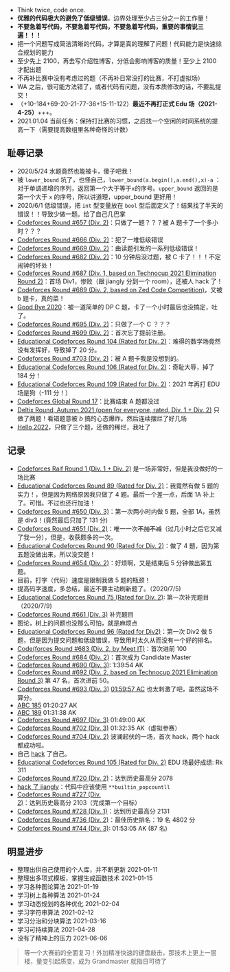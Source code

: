 
- Think twice, code once.
- **优雅的代码极大的避免了低级错误**，边界处理至少占三分之一的工作量！
- **不要急着写代码，不要急着写代码，不要急着写代码，重要的事情说三遍！！！**
- 把一个问题写成简洁清晰的代码，才算是真的理解了问题！代码能力是快速综合规划的能力
- 至少先上 2100，再去写介绍性博客，分低会影响博客的质量！至少上 2100 才配出题
- 不再补比赛中没有考虑过的题（不再补日常没打的比赛，不打虚拟场）
- WA 之后，很可能方法错了，或者代码有问题，没有本质修改的话，不要乱提交！
- （+10-184+69-20-21-77-36+15-11-122）**最近不再打正式 Edu 场（2021-4-25）**+++。
- 2021.01.04 当前任务：保持打比赛的习惯，之后找一个空闲的时间系统的提高一下（需要提高数组里各种奇怪的计数）

## 耻辱记录

- 2020/5/24 水题竟然也能被卡，傻子吧我！
- 被 `lower_bound` 坑了，也怪自己，`lower_bound(a.begin(),a.end(),x)-a` ：对于单调递增的序列，返回第一个大于等于`x`的序号。`upper_bound` 返回的是第一个大于 `x` 的序号，所以讲道理，upper_bound 更好用！
- 2020/6/1 低级错误，把 `int` 型变量放在 `bool` 型后面定义了！结果找了半天的错误！！导致少做一题。给了自己几巴掌
- [Codeforces Round #657 (Div. 2)](https://codeforces.com/contest/1379)：只做了一题？？？被 A 题卡了一个多小时？？？
- [Codeforces Round #666 (Div. 2)](https://codeforces.com/contest/1397)：犯了一堆低级错误
- [Codeforces Round #669 (Div. 2)](https://codeforces.com/contest/1407)：由读题引发的一系列低级错误！
- [Codeforces Round #682 (Div. 2)](https://codeforces.com/contest/1438)：10 分钟后没过题，被 C 卡了！！！不定闹钟的坏处！
- [Codeforces Round #687 (Div. 1, based on Technocup 2021 Elimination Round 2)](https://codeforces.com/contest/1456)：首场 Div1，惨败（跟 jiangly 分到一个 room），还被人 hack 了！
- [Codeforces Round #689 (Div. 2, based on Zed Code Competition)](https://codeforces.com/contest/1461)，又被 b 题卡，真的菜！
- [Good Bye 2020](https://codeforces.com/contest/1466)：被一道简单的 DP C 题，卡了一个小时最后也没搞定，吐了。
- [Codeforces Round #695 (Div. 2)](https://codeforces.com/contest/1467)：只做了一个 C ？？？
- [Codeforces Round #699 (Div. 2)](https://codeforces.com/contest/1481)：首次忘了提前注册。
- [Educational Codeforces Round 104 (Rated for Div. 2)](https://codeforces.com/contest/1487)：难得的数学场竟然没有发挥好，导致掉了 20 分。
- [Codeforces Round #703 (Div. 2)](https://codeforces.com/contest/1486)：被 A 题卡我是没想到的。
- [Educational Codeforces Round 106 (Rated for Div. 2)](https://codeforces.com/contest/1499)：奇耻大辱，掉了 184 分！
- [Educational Codeforces Round 109 (Rated for Div. 2)](https://codeforces.com/contest/1525)：2021 年再打 EDU 场是狗（-111 分！）
- [Codeforces Global Round 17](https://codeforces.com/contest/1610)：比赛结束 A 题都没过
- [Deltix Round, Autumn 2021 (open for everyone, rated, Div. 1 + Div. 2)](https://codeforces.com/contest/1609) 只做了两题！看错题意被 $b$ 搞的心态爆炸。然后连续摆烂了好几场
- [Hello 2022](https://codeforces.com/contest/1621)，只做了三个题，还做的稀烂，我吐了

## 记录

- [Codeforces Raif Round 1 (Div. 1 + Div. 2)](https://codeforces.com/contest/1428) 是一场非常好，但是我没做好的一场比赛
- [Educational Codeforces Round 89 (Rated for Div. 2)](https://codeforces.com/contest/1366)：我竟然有做 5 题的实力！，但是因为网络原因我只做了 4 题。最后一个差一点，后面 1A 补上了。可惜。不过也还行加油！
- [Codeforces Round #650 (Div. 3)](https://codeforces.com/contest/1367)：第一次两小时内做 5 题，全部 1A，虽然是 div3！(竟然最后只加了 131 分)
- [Codeforces Round #651 (Div. 2)](https://codeforces.com/contest/1370)：唯一一次~~不加不减~~（过几小时之后它又减了我一分），但是，收获颇多的一次。
- [Educational Codeforces Round 90 (Rated for Div. 2)](https://codeforces.com/contest/1373)：做了 4 题，因为第五题没做出来，所以没交题！
- [Codeforces Round #654 (Div. 2)](https://codeforces.com/contest/1371)：好烦啊，又是结束后 5 分钟做出第五题。
- 目前，打字（代码）速度是限制我做 5 题的瓶颈！
- 提高码字速度，多总结，最近不要主动刷新题了。（2020/7/5)
- [Educational Codeforces Round 75 (Rated for Div. 2)](https://codeforces.com/contest/1251): 第一次补完题目 （2020/7/9)
- [Codeforces Round #661 (Div. 3)](https://codeforces.com/contest/1399) 补完题目
- 图论，树上的问题也没那么可怕，就是麻烦点
- [Educational Codeforces Round 96 (Rated for Div2)](https://codeforces.com/contest/1430)：第一次 Div2 做 5 题，但是因为提交问题和低级错误，导致用时太久从而没有一个好的排名。
- [Code(forces Round #683 (Div. 2, by Meet IT)](https://codeforces.com/contest/1447)：首次进前 100
- [Codeforces Round #684 (Div. 2)](https://codeforces.com/contest/1440)：首次成为 Candidate Master
- [Codeforces Round #690 (Div. 3)](https://codeforces.com/contest/1462): 1:39:54 AK
- [Codeforces Round #692 (Div. 2, based on Technocup 2021 Elimination Round 3)](https://codeforces.com/contest/1465) 第 47 名，首次进前 50。
- [Codeforces Round #693 (Div. 3)](https://codeforces.com/contest/1472) [01:59:57 AC](https://codeforces.com/contest/1472/submission/103302494) 也太刺激了吧，虽然这场不算分。
- [ABC 185](https://atcoder.jp/contests/abc185) 01:20:27 AK
- [ABC 189](https://atcoder.jp/contests/abc189) 01:31:38 AK
- [Codeforces Round #697 (Div. 3)](https://codeforces.com/contest/1475) 01:49:00 AK
- [Codeforces Round #702 (Div. 3)](https://codeforces.com/contest/1490) 01:32:35 AK（虚拟参赛）
- [Codeforces Round #704 (Div. 2)](https://codeforces.com/contest/1492) 波澜起伏的一场，首次 hack，两个 hack 都成功啦。
- 自己 [hack](https://codeforces.com/contest/1494/submission/108962618) 了自己。
- [Educational Codeforces Round 105 (Rated for Div. 2)](https://codeforces.com/contest/1494) EDU 场最好成绩: Rk 311
- [Codeforces Round #720 (Div. 2)](https://codeforces.com/contest/1521)：达到历史最高分 2078
- [hack 了 jiangly](https://codeforces.com/contest/1523/hacks/738685)：代码中应该使用 `**builtin_popcountll`
- [Codeforces Round #727 (Div. 2)](https://codeforces.com/contest/1539/)：达到历史最高分 2103（完成第一个目标）
- [Codeforces Round #728 (Div. 1)](https://codeforces.com/contest/1540)：达到历史最高分 2131
- [Codeforces Round #736 (Div. 2)](https://codeforces.com/contest/1549)：最佳历史排名：19 名 4802 分
- [Codeforces Round #744 (Div. 3)](https://codeforces.com/contests/1579): 01:53:05 AK (87 名)

## 明显进步

- 整理出供自己使用的个人库，并不断更新 2021-01-11
- 整理出多项式模板，掌握生成函数技术 2021-01-15
- 学习各种图论算法 2021-01-19
- 学习树上各种算法 2021-01-24
- 学习动态规划的各种优化 2021-02-04
- 学习字符串算法 2021-02-12
- 学习分治和分块算法 2021-03-16
- 学习可持续算法 2021-04-28
- 没有了精神上的压力 2021-06-06

> 等一个大赛前的全面复习！外加精准快速的键盘敲击，那技术上更上一层楼，量变引起质变，成为 Grandmaster 就指日可待了